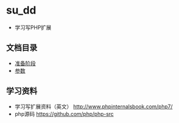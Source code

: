 # su_dd
* 学习写PHP扩展

## 文档目录
* [准备阶段](docs/prepare.md)
* [参数](docs/参数.md)


## 学习资料
* 学习写扩展资料（英文） http://www.phpinternalsbook.com/php7/
* php源码 https://github.com/php/php-src
